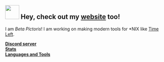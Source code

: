 ## <img src="https://raw.githubusercontent.com/iampavangandhi/iampavangandhi/master/gifs/Hi.gif" width="45px"> Hey, check out my [website](https://www.mrhallway.me/) too!
I am *Beta Pictoris*! I am working on making modern tools for \*NIX like [Time Left](https://github.com/betapictoris/timeleft).

**[Discord server](https://discord.gg/xSmvzVQjRP)**<br>
**[Stats](stats.md)**<br>
**[Languages and Tools](languages.md)**
